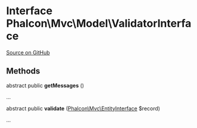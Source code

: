 # Interface **Phalcon\\Mvc\\Model\\ValidatorInterface**

<a href="https://github.com/phalcon/cphalcon/blob/master/phalcon/mvc/model/validatorinterface.zep" class="btn btn-default btn-sm">Source on GitHub</a>

## Methods

abstract public **getMessages** ()

...

abstract public **validate** ([Phalcon\Mvc\EntityInterface](/en/3.1.2/api/Phalcon_Mvc_EntityInterface) $record)

...